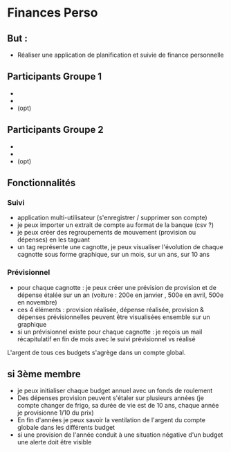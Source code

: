 # Finances Perso

## But :

* Réaliser une application de planification et suivie de finance personnelle


## Participants Groupe 1
*
*
* (opt)

## Participants Groupe 2
*  
*  
* (opt)



## Fonctionnalités

### Suivi
* application multi-utilisateur (s'enregistrer / supprimer son compte)
* je peux importer un extrait de compte au format de la banque (csv ?)
* je peux créer des regroupements de mouvement (provision ou dépenses) en les taguant
* un tag représente une cagnotte, je peux visualiser l'évolution de chaque cagnotte sous forme graphique, sur un mois, sur un ans, sur 10 ans

### Prévisionnel
* pour chaque cagnotte : je peux créer une prévision de provision et de dépense étalée sur un an (voiture : 200e en janvier , 500e en avril, 500e en novembre)
* ces 4 éléments : provision réalisée, dépense réalisée, provision & dépenses prévisionnelles peuvent être visualisées ensemble sur un graphique
* si un prévisionnel existe pour chaque cagnotte : je reçois un mail récapitulatif en fin de mois avec le suivi prévisionnel vs réalisé

L'argent de tous ces budgets s'agrège dans un compte global.

## si 3ème membre
* je peux initialiser chaque budget annuel avec un fonds de roulement
* Des dépenses provision peuvent s'étaler sur plusieurs années (je compte changer de frigo, sa durée de vie est de 10 ans, chaque année je provisionne 1/10 du prix)
* En fin d'années je peux savoir la ventilation de l'argent du compte globale dans les différents budget
* si une provision de l'année conduit à une situation négative d'un budget une alerte doit être visible

